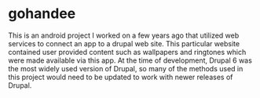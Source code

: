 # gohandee
This is an android project I worked on a few years ago that utilized web services to connect an app to a drupal web site.  This particular website contained user provided content such as wallpapers and ringtones which were made available via this app.  At the time of development, Drupal 6 was the most widely used version of Drupal, so many of the methods used in this project would need to be updated to work with newer releases of Drupal.


